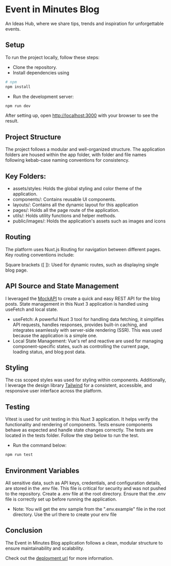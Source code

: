 # Event in Minutes Blog

An Ideas Hub, where we share tips, trends and inspiration for unforgettable events.

## Setup

To run the project locally, follow these steps:

- Clone the repository.
- Install dependencies using

```bash
# npm
npm install
```

- Run the development server:

```bash
npm run dev
```

After setting up, open [http://localhost:3000](http://localhost:3000) with your browser to see the result.

## Project Structure

The project follows a modular and well-organized structure. The application folders are housed within the app folder, with folder and file names following kebab-case naming conventions for consistency.

## Key Folders:

- assets/styles: Holds the global styling and color theme of the application.
- components/: Contains reusable UI components.
- layouts/: Contains all the dynamic layout for this application
- pages/: Holds all the page route of the application.
- utils/: Holds utility functions and helper methods.
- public/images/: Holds the application's assets such as images and icons

## Routing

The platform uses Nuxt.js Routing for navigation between different pages. Key routing conventions include:

Square brackets ([ ]): Used for dynamic routes, such as displaying single blog page.

## API Source and State Management

I leveraged the [MockAPI](https://mockapi.io/projects) to create a quick and easy REST API for the blog posts.
State management in this Nuxt 3 application is handled using useFetch and local state.

- useFetch: A powerful Nuxt 3 tool for handling data fetching, it simplifies API requests, handles responses, provides built-in caching, and integrates seamlessly with server-side rendering (SSR). This was used because the application is a simple one.
- Local State Management: Vue's ref and reactive are used for managing component-specific states, such as controlling the current page, loading status, and blog post data.

## Styling

The css scoped styles was used for styling within components. Additionally, I leverage the design library [Tailwind](https://tailwindcss.com/docs) for a consistent, accessible, and responsive user interface across the platform.

## Testing

Vitest is used for unit testing in this Nuxt 3 application. It helps verify the functionality and rendering of components. Tests ensure components behave as expected and handle state changes correctly. The tests are located in the tests folder. Follow the step below to run the test.

- Run the command below:

```bash
npm run test
```

## Environment Variables

All sensitive data, such as API keys, credentials, and configuration details, are stored in the .env file. This file is critical for security and was not pushed to the repository. Create a .env file at the root directory.
Ensure that the .env file is correctly set up before running the application.

- Note: You will get the env sample from the ".env.example" file in the root directory. Use the url there to create your env file

## Conclusion

The Event in Minutes Blog application follows a clean, modular structure to ensure maintainability and scalability.

Check out the [deployment url](https://event-blog-ce0dp97vt-giftieapp.vercel.app) for more information.
